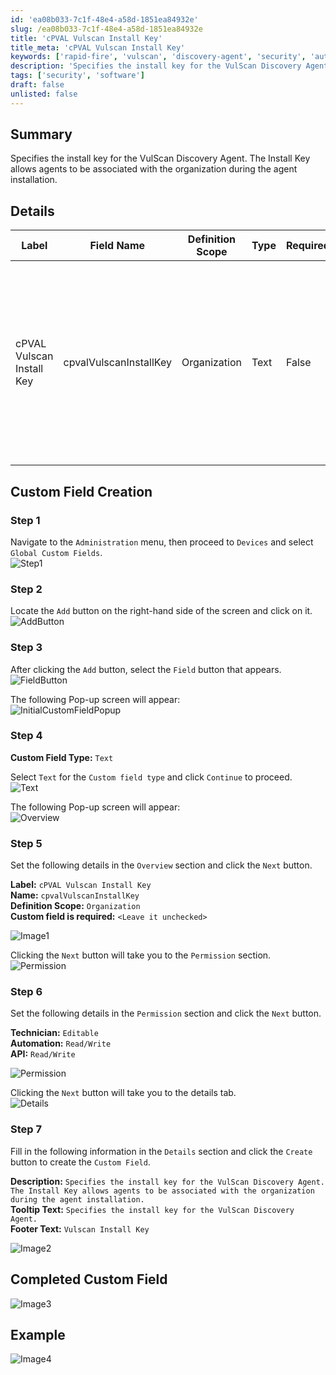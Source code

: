 ```yaml
---
id: 'ea08b033-7c1f-48e4-a58d-1851ea84932e'
slug: /ea08b033-7c1f-48e4-a58d-1851ea84932e
title: 'cPVAL Vulscan Install Key'
title_meta: 'cPVAL Vulscan Install Key'
keywords: ['rapid-fire', 'vulscan', 'discovery-agent', 'security', 'auto-deploy']
description: 'Specifies the install key for the VulScan Discovery Agent. The Install Key allows agents to be associated with the organization during the agent installation.'
tags: ['security', 'software']
draft: false
unlisted: false
---
```


## Summary

Specifies the install key for the VulScan Discovery Agent. The Install Key allows agents to be associated with the organization during the agent installation.

## Details

| Label | Field Name | Definition Scope | Type | Required  | Technician Permission | Automation Permission | API Permission | Description | Tool Tip | Footer Text |
| ----- | ---------- | ---------------- | ---- | --------- | --------------------- | --------------------- | -------------- | ----------- | -------- | ----------- |
| cPVAL Vulscan Install Key | cpvalVulscanInstallKey | Organization | Text | False | Editable | Read/Write | Read/Write | Specifies the install key for the VulScan Discovery Agent. The Install Key allows agents to be associated with the organization during the agent installation. | Specifies the install key for the VulScan Discovery Agent. | Vulscan Install Key |

## Custom Field Creation

### Step 1

Navigate to the `Administration` menu, then proceed to `Devices` and select `Global Custom Fields`.  
![Step1](../../../static/img/docs/3ce9e690-2bf1-4e78-9e66-04960f3f1b25/step1.webp)

### Step 2

Locate the `Add` button on the right-hand side of the screen and click on it.  
![AddButton](../../../static/img/docs/3ce9e690-2bf1-4e78-9e66-04960f3f1b25/addbutton.webp)  

### Step 3

After clicking the `Add` button, select the `Field` button that appears.  
![FieldButton](../../../static/img/docs/3ce9e690-2bf1-4e78-9e66-04960f3f1b25/fieldbutton.webp)

The following Pop-up screen will appear:  
![InitialCustomFieldPopup](../../../static/img/docs/3ce9e690-2bf1-4e78-9e66-04960f3f1b25/initialcustomfieldpopup.webp)

### Step 4

**Custom Field Type:** `Text`

Select `Text` for the `Custom field type` and click `Continue` to proceed.  
![Text](../../../static/img/docs/3ce9e690-2bf1-4e78-9e66-04960f3f1b25/text.webp)

The following Pop-up screen will appear:  
![Overview](../../../static/img/docs/3ce9e690-2bf1-4e78-9e66-04960f3f1b25/overview.webp)

### Step 5

Set the following details in the `Overview` section and click the `Next` button.

**Label:** `cPVAL Vulscan Install Key`  
**Name:** `cpvalVulscanInstallKey`  
**Definition Scope:** `Organization`  
**Custom field is required:** `<Leave it unchecked>`

![Image1](../../../static/img/docs/ea08b033-7c1f-48e4-a58d-1851ea84932e/image1.webp)

Clicking the `Next` button will take you to the `Permission` section.  
![Permission](../../../static/img/docs/3ce9e690-2bf1-4e78-9e66-04960f3f1b25/permissions.webp)

### Step 6

Set the following details in the `Permission` section and click the `Next` button.  

**Technician:** `Editable`  
**Automation:** `Read/Write`  
**API:** `Read/Write`

![Permission](../../../static/img/docs/3ce9e690-2bf1-4e78-9e66-04960f3f1b25/genericpermissions.webp)

Clicking the `Next` button will take you to the details tab.  
![Details](../../../static/img/docs/3ce9e690-2bf1-4e78-9e66-04960f3f1b25/details.webp)

### Step 7

Fill in the following information in the `Details` section and click the `Create` button to create the `Custom Field`.

**Description:** `Specifies the install key for the VulScan Discovery Agent. The Install Key allows agents to be associated with the organization during the agent installation.`  
**Tooltip Text:** `Specifies the install key for the VulScan Discovery Agent.`  
**Footer Text:** `Vulscan Install Key`

![Image2](../../../static/img/docs/ea08b033-7c1f-48e4-a58d-1851ea84932e/image2.webp)

## Completed Custom Field

![Image3](../../../static/img/docs/ea08b033-7c1f-48e4-a58d-1851ea84932e/image4.webp)

## Example

![Image4](../../../static/img/docs/ea08b033-7c1f-48e4-a58d-1851ea84932e/image3.webp)